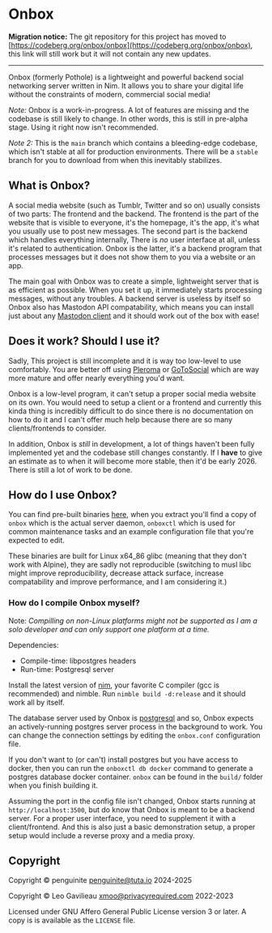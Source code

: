 # Onbox

**Migration notice:** The git repository for this project has moved to [https://codeberg.org/onbox/onbox](https://codeberg.org/onbox/onbox), this link will still work but it will not contain any new updates.

---

Onbox (formerly Pothole) is a lightweight and powerful backend social networking server written in Nim. It allows you to share your digital life without the constraints of modern, commercial social media!

*Note:* Onbox is a work-in-progress. A lot of features are missing and the codebase is still likely to change. In other words, this is still in pre-alpha stage. Using it right now isn't recommended.

*Note 2:* This is the `main` branch which contains a bleeding-edge codebase, which isn't stable at all for production environments. There will be a `stable` branch for you to download from when this inevitably stabilizes.

## What is Onbox?

A social media website (such as Tumblr, Twitter and so on) usually consists of two parts: The frontend and the backend. The frontend is the part of the website that is visible to everyone, it's the homepage, it's the app, it's what you usually use to post new messages. The second part is the backend which handles everything internally, There is *no* user interface at all, unless it's related to authentication. Onbox is the latter, it's a backend program that processes messages but it does not show them to you via a website or an app.

The main goal with Onbox was to create a simple, lightweight server that is as efficient as possible. When you set it up, it immediately starts processing messages, without any troubles. A backend server is useless by itself so Onbox also has Mastodon API compatability, which means you can install just about any [Mastodon client](https://joinmastodon.org/apps) and it should work out of the box with ease!

## Does it work? Should I use it?

Sadly, This project is still incomplete and it is way too low-level to use comfortably. You are better off using [Pleroma](https://pleroma.social/) or [GoToSocial](https://gotosocial.org/) which are way more mature and offer nearly everything you'd want.

Onbox is a low-level program, it can't setup a proper social media website on its own. You would need to setup a client or a frontend and currently this kinda thing is incredibly difficult to do since there is no documentation on how to do it and I can't offer much help because there are so many clients/frontends to consider.

In addition, Onbox is *still* in development, a lot of things haven't been fully implemented yet and the codebase still changes constantly. If I **have** to give an estimate as to when it will become more stable, then it'd be early 2026. There is still a lot of work to be done.

## How do I use Onbox?

You can find pre-built binaries [here](https://ftp.penguinite.dev/rosecli/), when you extract you'll find a copy of `onbox` which is the actual server daemon, `onboxctl` which is used for common maintenance tasks and an example configuration file that you're expected to edit.

These binaries are built for Linux x64_86 glibc (meaning that they don't work with Alpine), they are sadly not reproducible (switching to musl libc might improve reproducibility, decrease attack surface, increase compatability and improve performance, and I am considering it.) 

### How do I compile Onbox myself?

Note: *Compilling on non-Linux platforms might not be supported as I am a solo developer and can only support one platform at a time.*

Dependencies:
- Compile-time: libpostgres headers
- Run-time: Postgresql server

Install the latest version of [nim](https://nim-lang.org/), your favorite C compiler (gcc is recommended) and nimble. Run `nimble build -d:release` and it should work all by itself.

The database server used by Onbox is [postgresql](https://www.postgresql.org/) and so, Onbox expects an actively-running postgres server process in the background to work. You can change the connection settings by editing the `onbox.conf` configuration file.

If you don't want to (or can't) install postgres but you have access to docker, then you can run the `onboxctl db docker` command to generate a postgres database docker container. `onbox` can be found in the `build/` folder when you finish building it.

Assuming the port in the config file isn't changed, Onbox starts running at `http://localhost:3500`, but do know that Onbox is meant to be a backend server. For a proper user interface, you need to supplement it with a client/frontend. And this is also just a basic demonstration setup, a proper setup would include a reverse proxy and a media proxy.

## Copyright

Copyright © penguinite <penguinite@tuta.io> 2024-2025

Copyright © Leo Gavilieau <xmoo@privacyrequired.com> 2022-2023

Licensed under GNU Affero General Public License version 3 or later. A copy is is available as the `LICENSE` file.
